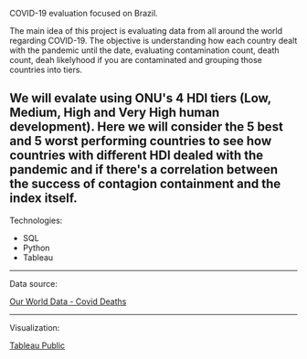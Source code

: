 COVID-19 evaluation focused on Brazil.

The main idea of this project is evaluating data from all around the world regarding COVID-19.
The objective is understanding how each country dealt with the pandemic until the date, evaluating contamination count, death count, deah likelyhood if you are contaminated and grouping those countries into tiers.

We will evalate using ONU's 4 HDI tiers (Low, Medium, High and Very High human development). Here we will consider the 5 best and 5 worst performing countries to see how countries with different HDI dealed with the pandemic and if there's a correlation between the success of contagion containment and the index itself.
------

Technologies:

- SQL
- Python
- Tableau


------

Data source: <p><a href="https://ourworldindata.org/covid-deaths">Our World Data - Covid Deaths</a><p>

------

Visualization: <p><a href="https://public.tableau.com/app/profile/thyago8611/viz/COVID19_16275960838620/Dashboard?publish=yes">Tableau Public</a><p>